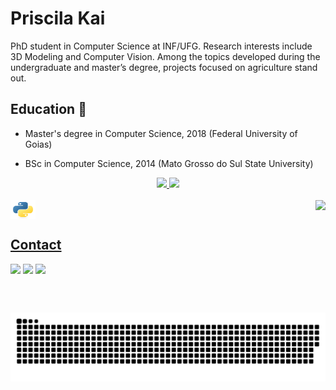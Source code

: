 # Priscila Kai

PhD student in Computer Science at INF/UFG. Research interests include 3D Modeling and Computer Vision. Among the topics developed during the undergraduate and master’s degree, projects focused on agriculture stand out.

## Education 📜
- Master's degree in Computer Science, 2018 (Federal University of Goias)

- BSc in Computer Science, 2014 (Mato Grosso do Sul State University)

<div align="center">
  <a href="https://github.com/priscilakai">
  <img height="150em" src="https://github-readme-stats.vercel.app/api?username=priscilakai&show_icons=true&theme=radical&include_all_commits=true&count_private=true"/>
  <img height="150em" src="https://github-readme-stats.vercel.app/api/top-langs/?username=priscilakai&layout=compact&langs_count=7&theme=radical"/>
</div>

<div style="display: inline_block"><br>
    <img align="center" alt="Rafa-Python" height="30" width="40" src="https://raw.githubusercontent.com/devicons/devicon/master/icons/python/python-original.svg">
    <img align="right" height="180em" src="meel.png">
</div>
</div>

## Contact 
<div> 
  <a href="http://lattes.cnpq.br/8210180026970752" target="_blank"><img src="https://img.shields.io/badge/-Lattes-%230077B5?style=for-the-badge&logo=bookStack&logoColor=white" target="_blank"></a> 
  <a href = "mailto:priscilamkai@gmail.com"><img src="https://img.shields.io/badge/-Gmail-%23333?style=for-the-badge&logo=gmail&logoColor=white" target="_blank"></a>
  <a href="https://instagram.com/priscila_kai" target="_blank"><img src="https://img.shields.io/badge/-Instagram-%23E4405F?style=for-the-badge&logo=instagram&logoColor=white" target="_blank"></a>
  
  ![Snake animation](https://github.com/priscilakai/priscilakai/blob/output/github-contribution-grid-snake.svg)
</div> 
